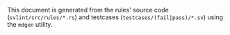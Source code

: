 This document is generated from the rules' source code (`svlint/src/rules/*.rs`)
and testcases (`testcases/(fail|pass)/*.sv`) using the `mdgen` utility.